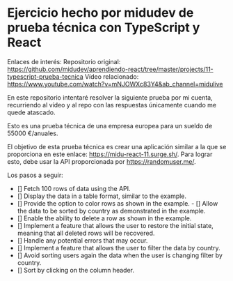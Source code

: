 # Ejercicio hecho por midudev de prueba técnica con TypeScript y React

Enlaces de interés:
Repositorio original: https://github.com/midudev/aprendiendo-react/tree/master/projects/11-typescript-prueba-tecnica
Vídeo relacionado: https://www.youtube.com/watch?v=mNJOWXc83Y4&ab_channel=midulive

En este repositorio intentaré resolver la siguiente prueba por mi cuenta, recurriendo al vídeo y al repo con las respuestas únicamente cuando me
quede atascado.

Esto es una prueba técnica de una empresa europea para un sueldo de 55000 €/anuales.

El objetivo de esta prueba técnica es crear una aplicación similar a la que se proporciona en este enlace: https://midu-react-11.surge.sh/. Para lograr esto, debe usar la API proporcionada por https://randomuser.me/.

Los pasos a seguir:

- [] Fetch 100 rows of data using the API.
- [] Display the data in a table format, similar to the example.
- [] Provide the option to color rows as shown in the example.
  - [] Allow the data to be sorted by country as demonstrated in the example.
- [] Enable the ability to delete a row as shown in the example.
- [] Implement a feature that allows the user to restore the initial state, meaning that all deleted rows will be recovered.
- [] Handle any potential errors that may occur.
- [] Implement a feature that allows the user to filter the data by country.
- [] Avoid sorting users again the data when the user is changing filter by country.
- [] Sort by clicking on the column header.
